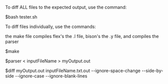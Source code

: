 To diff ALL files to the expected output, use the command:


$bash tester.sh


To diff files individually, use the commands:


the make file compiles flex's the .l file, bison's the .y file, and compiles the parser 


$make 


$parser < inputFileName > myOutput.out


$diff myOutput.out inputFileName.txt.out --ignore-space-change --side-by-side --ignore-case --ignore-blank-lines
